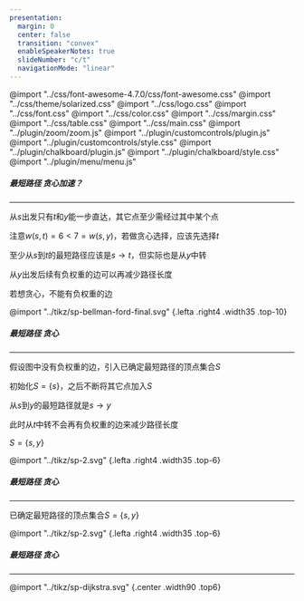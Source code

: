 ```yaml
---
presentation:
  margin: 0
  center: false
  transition: "convex"
  enableSpeakerNotes: true
  slideNumber: "c/t"
  navigationMode: "linear"
---
```


@import "../css/font-awesome-4.7.0/css/font-awesome.css"
@import "../css/theme/solarized.css"
@import "../css/logo.css"
@import "../css/font.css"
@import "../css/color.css"
@import "../css/margin.css"
@import "../css/table.css"
@import "../css/main.css"
@import "../plugin/zoom/zoom.js"
@import "../plugin/customcontrols/plugin.js"
@import "../plugin/customcontrols/style.css"
@import "../plugin/chalkboard/plugin.js"
@import "../plugin/chalkboard/style.css"
@import "../plugin/menu/menu.js"

<!-- slide data-notes="" -->

##### 最短路径 贪心加速？

---

从$s$出发只有$t$和$y$能一步直达，其它点至少需经过其中某个点

注意$w(s,t) = 6 < 7 = w(s,y)$，若做贪心选择，应该先选择$t$

至少从$s$到$t$的最短路径应该是$s \rightarrow t$，但实际也是从$y$中转

从$y$出发后续有负权重的边可以再减少路径长度

若想贪心，不能有负权重的边

@import "../tikz/sp-bellman-ford-final.svg" {.lefta .right4 .width35 .top-10}

<!-- slide vertical=true data-notes="" -->

##### 最短路径 贪心

---

假设图中没有负权重的边，引入已确定最短路径的顶点集合$S$

初始化$S = \{ s \}$，之后不断将其它点加入$S$

从$s$到$y$的最短路径就是$s \rightarrow y$

此时从$t$中转不会再有负权重的边来减少路径长度

$S = \{ s, y \}$

@import "../tikz/sp-2.svg" {.lefta .right4 .width35 .top-6}

<!-- slide vertical=true data-notes="" -->

##### 最短路径 贪心

---

已确定最短路径的顶点集合$S = \{ s, y \}$

@import "../tikz/sp-2.svg" {.lefta .right4 .width35 .top-6}


<!-- slide vertical=true data-notes="" -->

##### 最短路径 贪心

---

@import "../tikz/sp-dijkstra.svg" {.center .width90 .top6}
